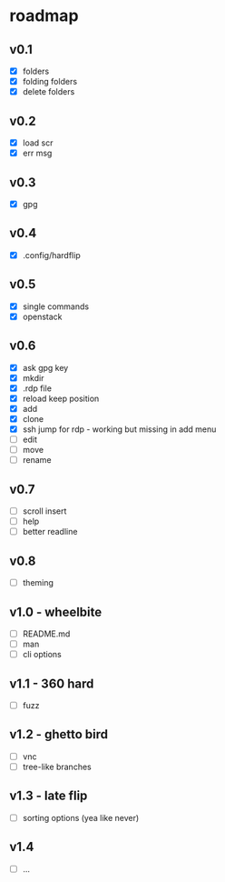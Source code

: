 # roadmap

## v0.1

- [x] folders
- [x] folding folders
- [x] delete folders

## v0.2

- [x] load scr
- [x] err msg

## v0.3

- [x] gpg

## v0.4

- [x] .config/hardflip

## v0.5

- [x] single commands
- [x] openstack

## v0.6

- [x] ask gpg key
- [x] mkdir
- [x] .rdp file
- [x] reload keep position
- [x] add
- [x] clone
- [x] ssh jump for rdp - working but missing in add menu
- [ ] edit
- [ ] move
- [ ] rename

## v0.7

- [ ] scroll insert
- [ ] help
- [ ] better readline

## v0.8

- [ ] theming

## v1.0 - wheelbite

- [ ] README.md
- [ ] man
- [ ] cli options

## v1.1 - 360 hard

- [ ] fuzz

## v1.2 - ghetto bird

- [ ] vnc
- [ ] tree-like branches

## v1.3 - late flip

- [ ] sorting options (yea like never)

## v1.4

- [ ] ...
